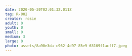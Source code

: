 ```yaml
---
date: 2020-05-30T02:01:32.011Z
tag: R-002
creator: rosie
adult: 0
youth: 0
small: 0
medium: 3
large: 0
photo: assets/8a90e3da-c962-4d97-85e9-63169f1acff7.jpeg
---
```

